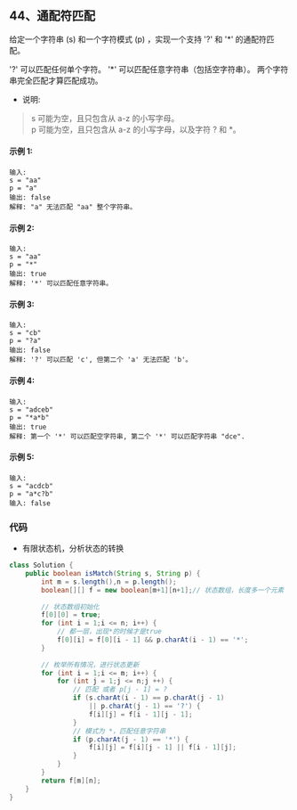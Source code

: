 ## 44、通配符匹配
给定一个字符串 (s) 和一个字符模式 (p) ，实现一个支持 '?' 和 '*' 的通配符匹配。

'?' 可以匹配任何单个字符。
'*' 可以匹配任意字符串（包括空字符串）。
两个字符串完全匹配才算匹配成功。

- 说明:

> s 可能为空，且只包含从 a-z 的小写字母。   
> p 可能为空，且只包含从 a-z 的小写字母，以及字符 ? 和 *。
#### 示例 1:
```
输入:
s = "aa"
p = "a"
输出: false
解释: "a" 无法匹配 "aa" 整个字符串。
```
#### 示例 2:
```
输入:
s = "aa"
p = "*"
输出: true
解释: '*' 可以匹配任意字符串。
```
#### 示例 3:
```
输入:
s = "cb"
p = "?a"
输出: false
解释: '?' 可以匹配 'c', 但第二个 'a' 无法匹配 'b'。
```
#### 示例 4:
```
输入:
s = "adceb"
p = "*a*b"
输出: true
解释: 第一个 '*' 可以匹配空字符串, 第二个 '*' 可以匹配字符串 "dce".
```
#### 示例 5:
```
输入:
s = "acdcb"
p = "a*c?b"
输入: false
```
<!-- 
来源：力扣（LeetCode）
链接：https://leetcode-cn.com/problems/wildcard-matching
著作权归领扣网络所有。商业转载请联系官方授权，非商业转载请注明出处。 -->


### 代码
- 有限状态机，分析状态的转换
```java
class Solution {
    public boolean isMatch(String s, String p) {
        int m = s.length(),n = p.length();
        boolean[][] f = new boolean[m+1][n+1];// 状态数组，长度多一个元素
        
        // 状态数组初始化
        f[0][0] = true;
        for (int i = 1;i <= n; i++) {
            // 都一层，出现*的时候才是true
            f[0][i] = f[0][i - 1] && p.charAt(i - 1) == '*';
        }
        
        // 枚举所有情况，进行状态更新
        for (int i = 1;i <= m; i++) {
            for (int j = 1;j <= n;j ++) {
                // 匹配 或者 p[j - 1] = ?
                if (s.charAt(i - 1) == p.charAt(j - 1) 
                    || p.charAt(j - 1) == '?') {
                    f[i][j] = f[i - 1][j - 1];
                }
                // 模式为 *，匹配任意字符串
                if (p.charAt(j - 1) == '*') {
                    f[i][j] = f[i][j - 1] || f[i - 1][j];
                }
            }
        }
        return f[m][n];
    }
}
```